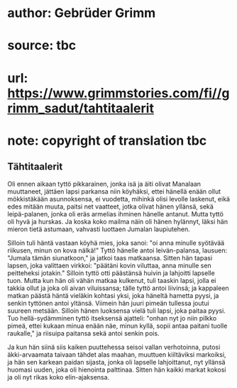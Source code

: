 # author: Gebrüder Grimm
# source: tbc
# url: https://www.grimmstories.com/fi//grimm_sadut/tahtitaalerit
# note: copyright of translation tbc

## Tähtitaalerit 

Oli ennen aikaan tyttö pikkarainen, jonka isä ja äiti olivat Manalaan
muuttaneet, jättäen lapsi parkansa niin köyhäksi, ettei hänellä enään
ollut mökkistäkään asunnoksensa, ei vuodetta, mihinkä olisi levolle
laskenut, eikä edes mitään muuta, paitsi net vaatteet, jotka olivat
hänen yllänsä, sekä leipä-palanen, jonka oli eräs armelias ihminen
hänelle antanut. Mutta tyttö oli hyvä ja hurskas. Ja koska koko mailma
näin oli hänen hylännyt, läksi hän mieron tietä astumaan, vahvasti
luottaen Jumalan laupiutehen.

Silloin tuli häntä vastaan köyhä mies, joka sanoi: "oi anna minulle
syötävää riikusen, minun on kova nälkä!" Tyttö hänelle antoi
leivän-palansa, lausuen: "Jumala tämän siunatkoon," ja jatkoi taas
matkaansa. Sitten hän tapasi lapsen, joka valittaen virkkoi: "päätäni
kovin viluttaa, anna minulle sen peitteheksi jotakin." Silloin tyttö
otti päästänsä huivin ja lahjoitti lapselle tuon. Mutta kun hän oli
vähän matkaa kulkenut, tuli taaskin lapsi, jolla ei takkia ollut ja joka
oli aivan viluissansa; tälle tyttö antoi liivinsä; ja kappaleen matkan
päästä häntä vieläkin kohtasi yksi, joka häneltä hametta pyysi, ja
senkin tyttönen antoi yltänsä. Viimein hän juuri pimeän tullessa joutui
suureen metsään. Silloin hänen luoksensa vielä tuli lapsi, joka paitaa
pyysi. Tuo hellä-sydämminen tyttö itseksensä ajatteli: "onhan nyt jo
niin pilkko pimeä, ettei kukaan minua enään näe, minun kyllä, sopii
antaa paitani tuolle raukalle," ja riisuipa paitansa sekä antoi senkin
pois.

Ja kun hän siinä siis kaiken puuttehessa seisoi vallan verhotoinna,
putosi äkki-arvaamata taivaan tähdet alas maahan, muuttuen kiiltäviksi
markoiksi, ja hän sen karkean paidan sijasta, jonka oli lapselle
lahjoittanut, nyt yllänsä huomasi uuden, joka oli hienointa palttinaa.
Sitten hän kaikki markat kokosi ja oli nyt rikas koko elin-ajaksensa.
